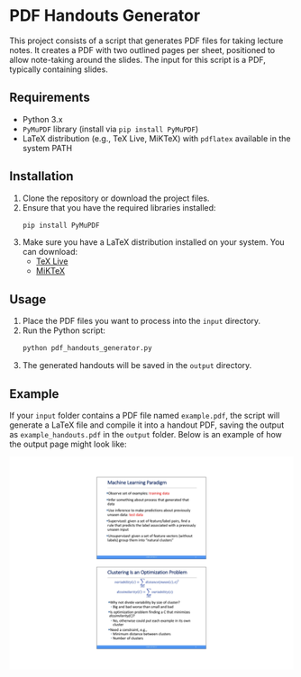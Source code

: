 # PDF Handouts Generator

This project consists of a script that generates PDF files for taking lecture notes. It creates a PDF with two outlined pages per sheet, positioned to allow note-taking around the slides. The input for this script is a PDF, typically containing slides.

## Requirements

- Python 3.x
- `PyMuPDF` library (install via `pip install PyMuPDF`)
- LaTeX distribution (e.g., TeX Live, MiKTeX) with `pdflatex` available in the system PATH

## Installation

1. Clone the repository or download the project files.
2. Ensure that you have the required libraries installed:
   ```bash
   pip install PyMuPDF
   ```
3. Make sure you have a LaTeX distribution installed on your system. You can download:
   - [TeX Live](https://www.tug.org/texlive/)
   - [MiKTeX](https://miktex.org/download)

## Usage

1. Place the PDF files you want to process into the `input` directory.
2. Run the Python script:
   ```bash
   python pdf_handouts_generator.py
   ```
3. The generated handouts will be saved in the `output` directory.

## Example

If your `input` folder contains a PDF file named `example.pdf`, the script will generate a LaTeX file and compile it into a handout PDF, saving the output as `example_handouts.pdf` in the `output` folder. Below is an example of how the output page might look like:

![output example](photos/output_example.jpg)
